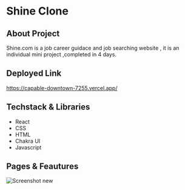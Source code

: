 # Shine Clone

## About Project

Shine.com is a job career guidace and job searching website , it is an individual mini project ,completed in 4 days.

## Deployed Link
 https://capable-downtown-7255.vercel.app/
 
 ## Techstack & Libraries
 
 - React
 - CSS
 - HTML
 - Chakra UI
 - Javascript
 
 ## Pages & Feautures 
 
 ![Screenshot  new](https://user-images.githubusercontent.com/101378720/201900106-b2dc4551-9ef1-4e44-be12-a979f009dc8d.png)

